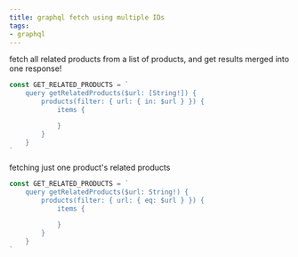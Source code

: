 ```yaml
---
title: graphql fetch using multiple IDs
tags:
- graphql
---
```


fetch all related products from a list of products, and get results merged into one response!


```js
const GET_RELATED_PRODUCTS = `
    query getRelatedProducts($url: [String!]) {
        products(filter: { url: { in: $url } }) {
            items {

            }
        }
    }
`

```

fetching just one product's related products
```js
const GET_RELATED_PRODUCTS = `
    query getRelatedProducts($url: String!) {
        products(filter: { url: { eq: $url } }) {
            items {

            }
        }
    }
`

```
